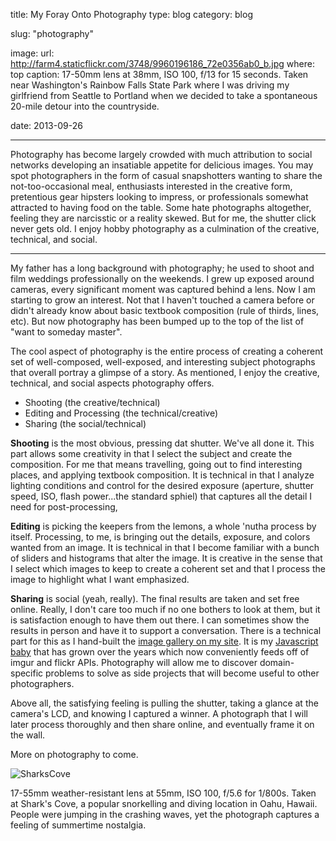 title: My Foray Onto Photography
type: blog
category: blog

slug: "photography"

image:
    url: http://farm4.staticflickr.com/3748/9960196186_72e0356ab0_b.jpg
    where: top
    caption: 17-50mm lens at 38mm, ISO 100, f/13 for 15 seconds. Taken near Washington's Rainbow Falls State Park where I was driving my girlfriend from Seattle to Portland when we decided to take a spontaneous 20-mile detour into the countryside.

date: 2013-09-26

---

Photography has become largely crowded with much attribution to social networks
developing an insatiable appetite for delicious images. You may spot
photographers in the form of casual snapshotters wanting to share the
not-too-occasional meal, enthusiasts interested in the creative form,
pretentious gear hipsters looking to impress, or professionals somewhat
attracted to having food on the table. Some hate photographs altogether,
feeling they are narcisstic or a reality skewed. But for me, the shutter click
never gets old. I enjoy hobby photography as a culmination of the creative,
technical, and social.

---

My father has a long background with photography; he used to shoot and film
weddings professionally on the weekends. I grew up exposed around cameras,
every significant moment was captured behind a lens. Now I am starting to grow
an interest. Not that I haven't touched a camera before or didn't already know
about basic textbook composition (rule of thirds, lines, etc). But now
photography has been bumped up to the top of the list of "want to someday
master".

The cool aspect of photography is the entire process of creating a coherent set
of well-composed, well-exposed, and interesting subject photographs that
overall portray a glimpse of a story. As mentioned, I enjoy the creative,
technical, and social aspects photography offers.

- Shooting (the creative/technical)
- Editing and Processing (the technical/creative)
- Sharing (the social/technical)

**Shooting** is the most obvious, pressing dat shutter. We've all done it. This
part allows some creativity in that I select the subject and create the
composition. For me that means travelling, going out to find interesting
places, and applying textbook composition. It is technical in that I analyze
lighting conditions and control for the desired exposure (aperture, shutter
speed, ISO, flash power...the standard sphiel) that captures all the detail I
need for post-processing,

**Editing** is picking the keepers from the lemons, a whole 'nutha process by
itself. Processing, to me, is bringing out the details, exposure, and colors
wanted from an image. It is technical in that I become familiar with a bunch of
sliders and histograms that alter the image. It is creative in the sense that I
select which images to keep to create a coherent set and that I process the
image to highlight what I want emphasized.

**Sharing** is social (yeah, really). The final results are taken and set free
online. Really, I don't care too much if no one bothers to look at them, but
it is satisfaction enough to have them out there. I can sometimes show the
results in person and have it to support a conversation. There is a technical
part for this as I hand-built the [image gallery on my site](/gallery). It is
my [Javascript baby](http://github.com/ngokevin/sriracha) that has grown over
the years which now conveniently feeds off of imgur and flickr APIs.
Photography will allow me to discover domain-specific problems to solve as side
projects that will become useful to other photographers.

Above all, the satisfying feeling is pulling the shutter, taking a glance at
the camera's LCD, and knowing I captured a winner. A photograph that I will
later process thoroughly and then share online, and eventually frame it on the
wall.

More on photography to come.

![SharksCove](http://i.imgur.com/J0OYouj.jpg)

<div class="page-caption"><span>
17-55mm weather-resistant lens at 55mm, ISO 100, f/5.6 for 1/800s. Taken at
Shark's Cove, a popular snorkelling and diving location in Oahu, Hawaii. People
were jumping in the crashing waves, yet the photograph captures a feeling of
summertime nostalgia.
</span></div>
